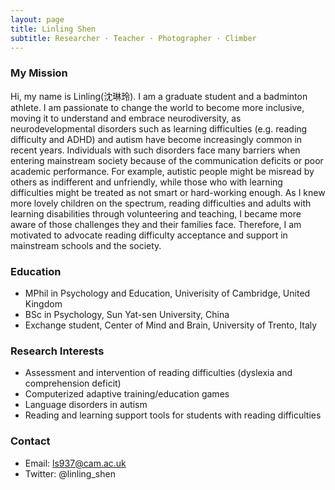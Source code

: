```yaml
---
layout: page
title: Linling Shen
subtitle: Researcher · Teacher · Photographer · Climber
---
```


### My Mission

Hi, my name is Linling(沈琳玲). I am a graduate student and a badminton athlete. I am passionate to change the world to become more inclusive, moving it to understand and embrace neurodiversity, as neurodevelopmental disorders such as learning difficulties (e.g. reading difficulty and ADHD) and autism have become increasingly common in recent years. Individuals with such disorders face many barriers when entering mainstream society because of the communication deficits or poor academic performance. For example, autistic people might be misread by others as indifferent and unfriendly, while those who with learning difficulties might be treated as not smart or hard-working enough. As I knew more lovely children on the spectrum, reading difficulties and adults with learning disabilities through volunteering and teaching, I became more aware of those challenges they and their families face. Therefore, I am motivated to advocate reading difficulty acceptance and support in mainstream schools and the society.

### Education

- MPhil in Psychology and Education, Univerisity of Cambridge, United Kingdom
- BSc in Psychology, Sun Yat-sen University, China
- Exchange student, Center of Mind and Brain, University of Trento, Italy

<!-- To be honest, I'm having some trouble remembering right now, so why don't you just watch [my movie](https://en.wikipedia.org/wiki/The_Princess_Bride_%28film%29) and it will answer **all** your questions. -->

### Research Interests

- Assessment and intervention of reading difficulties (dyslexia and comprehension deficit)
- Computerized adaptive training/education games
- Language disorders in autism
- Reading and learning support tools for students with reading difficulties

### Contact

- Email: ls937@cam.ac.uk
- Twitter: @linling_shen

